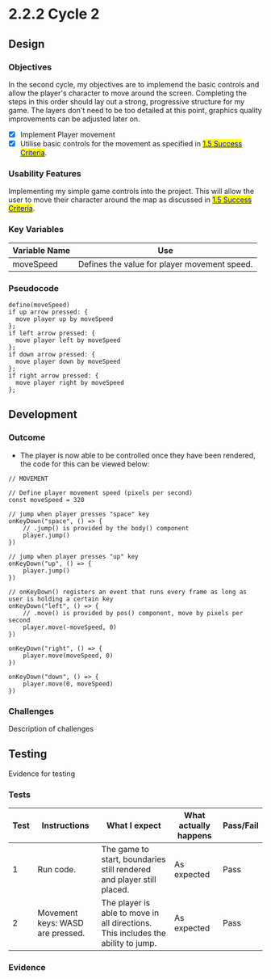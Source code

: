 # 2.2.2 Cycle 2

## Design

### Objectives

In the second cycle, my objectives are to implemend the basic controls and allow the player's character to move around the screen. Completing the steps in this order should lay out a strong, progressive structure for my game. The layers don't need to be too detailed at this point, graphics quality improvements can be adjusted later on.

* [x] Implement Player movement
* [x] Utilise basic controls for the movement as specified in [<mark style="color:blue;">1.5 Success Criteria</mark>](../1-analysis/1.5-success-criteria.md).

### Usability Features

Implementing my simple game controls into the project. This will allow the user to move their character around the map as discussed in [<mark style="color:blue;">1.5 Success Criteria</mark>](../1-analysis/1.5-success-criteria.md).



### Key Variables

| Variable Name | Use                                          |
| ------------- | -------------------------------------------- |
| moveSpeed     | Defines the value for player movement speed. |

### Pseudocode

```
define(moveSpeed)
if up arrow pressed: { 
  move player up by moveSpeed
};
if left arrow pressed: {
  move player left by moveSpeed
};
if down arrow pressed: {
  move player down by moveSpeed
};
if right arrow pressed: {
  move player right by moveSpeed
};
```

## Development

### Outcome

* The player is now able to be controlled once they have been rendered, the code for this can be viewed below:

```
// MOVEMENT

// Define player movement speed (pixels per second)
const moveSpeed = 320

// jump when player presses "space" key
onKeyDown("space", () => {
    // .jump() is provided by the body() component
    player.jump()
})

// jump when player presses "up" key
onKeyDown("up", () => {
	player.jump()
})

// onKeyDown() registers an event that runs every frame as long as user is holding a certain key
onKeyDown("left", () => {
	// .move() is provided by pos() component, move by pixels per second
	player.move(-moveSpeed, 0)
})

onKeyDown("right", () => {
	player.move(moveSpeed, 0)
})

onKeyDown("down", () => {
	player.move(0, moveSpeed)
})
```

### Challenges

Description of challenges

## Testing

Evidence for testing

### Tests

| Test | Instructions                     | What I expect                                                                    | What actually happens | Pass/Fail |
| ---- | -------------------------------- | -------------------------------------------------------------------------------- | --------------------- | --------- |
| 1    | Run code.                        | The game to start, boundaries still rendered and player still placed.            | As expected           | Pass      |
| 2    | Movement keys: WASD are pressed. | The player is able to move in all directions. This includes the ability to jump. | As expected           | Pass      |

### Evidence
